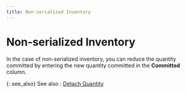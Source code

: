 ```yaml
---
title: Non-serialized Inventory
---
```


# Non-serialized Inventory


In the case of non-serialized inventory, you can reduce the quantity committed by entering the new quantity committed in the **Committed** column.


{:.see_also}
See also
: [Detach Quantity]({{site.pp_baseurl}}/purc-proc/pos/po-processes/cmt-items-po/detach-items/detach_quantity_common_content_for_purchase_and_purchase_ret_docs.html)
